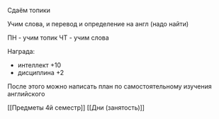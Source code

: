 Сдаём топики

Учим слова, и перевод и определение на англ (надо найти)

ПН - учим топик
ЧТ - учим слова

Награда:
- интеллект +10
- дисциплина +2

После этого можно написать план по самостоятельному изучения английского


[[Предметы 4й семестр]]
[[Дни (занятость)]]
